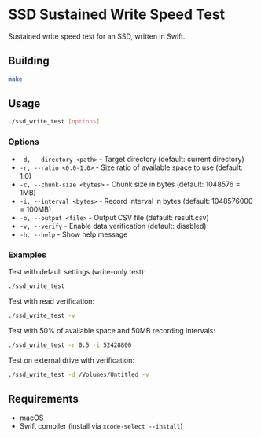 # SSD Sustained Write Speed Test

Sustained write speed test for an SSD, written in Swift.

## Building

```bash
make
```

## Usage

```bash
./ssd_write_test [options]
```

### Options

- `-d, --directory <path>` - Target directory (default: current directory)
- `-r, --ratio <0.0-1.0>` - Size ratio of available space to use (default: 1.0)
- `-c, --chunk-size <bytes>` - Chunk size in bytes (default: 1048576 = 1MB)
- `-i, --interval <bytes>` - Record interval in bytes (default: 1048576000 = 100MB)
- `-o, --output <file>` - Output CSV file (default: result.csv)
- `-v, --verify` - Enable data verification (default: disabled)
- `-h, --help` - Show help message

### Examples

Test with default settings (write-only test):
```bash
./ssd_write_test
```

Test with read verification:
```bash
./ssd_write_test -v
```

Test with 50% of available space and 50MB recording intervals:
```bash
./ssd_write_test -r 0.5 -i 52428800
```

Test on external drive with verification:
```bash
./ssd_write_test -d /Volumes/Untitled -v
```

## Requirements

- macOS
- Swift compiler (install via `xcode-select --install`)
